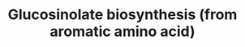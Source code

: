 ---
annotations:
- id: PW:0000002
  parent: classic metabolic pathway
  type: Pathway Ontology
  value: classic metabolic pathway
authors:
- Mikikot
- Afukushima
- Khanspers
description: This pathway describes the glucosinolate derived from aromatic amino
  acid (Phe, Tyr, Trp) in Arabidopsis thaliana. This is based on the KEGG pathway
  and PlantCyc.  Some pathway entities are unknown and being investigated, these are
  denoted as "Catalyst" and "Metabolite" for now.
last-edited: 2019-07-26
organisms:
- Arabidopsis thaliana
redirect_from:
- /index.php/Pathway:WP4598
- /instance/WP4598
revision: null
schema-jsonld:
- '@context': https://schema.org/
  '@id': https://wikipathways.github.io/pathways/WP4598.html
  '@type': Dataset
  creator:
    '@type': Organization
    name: WikiPathways
  description: This pathway describes the glucosinolate derived from aromatic amino
    acid (Phe, Tyr, Trp) in Arabidopsis thaliana. This is based on the KEGG pathway
    and PlantCyc.  Some pathway entities are unknown and being investigated, these
    are denoted as "Catalyst" and "Metabolite" for now.
  keywords:
  - (E)-4-Hydroxyphenylacetaldehyde oxime
  - (E)-Phenylacetaldoxime
  - 1-Hydroxy-3-indolylmethylglucosinolate
  - 1-Methoxy-3-indolylmethylglucosinolate
  - 2-Phenylethyl glucosinolate
  - 3-Phenylpropionaldoxim
  - 3-indolylmethyl glucosinolate
  - 4-Hydroxy-3-indolylmethylglucosinolate
  - 4-Methoxy-3-indolylmethylglucosinolate
  - Benzyl glucosinolate
  - CYP79A1
  - CYP79A2
  - CYP79B2
  - CYP79B3
  - CYP81F1
  - CYP81F2
  - CYP81F3
  - CYP81F4
  - CYP83B1
  - Catalyst
  - Desulfoglucotropeolin
  - Indole-3-acetaldehyde oxime
  - Indolylmethyl-desulfoglucosinolate
  - Indolylmethylthiohydroximate
  - L-Homophenylalanine
  - L-Phenylalanine
  - L-Tryptophan
  - L-Tyrosine
  - Metabolite
  - O-methyltransferase
  - Phenylacetothiohydroximate
  - S-(Hydroxyphenylacetothiohydroximoyl)-L-cysteine
  - S-(Indolylmethylthiohydroximoyl)-L-cysteine
  - S-(Phenylacetothiohydroximoyl)-L-cysteine
  - SOT16
  - SUR1
  - UGT74B1
  - indole glucosinolate methyltransferase
  - p-Hydroxybenzyl glucosinolate
  - p-Hydroxybenzyldesulphoglucosinolate
  - p-Hydroxyphenylacetothiohydroximate
  license: CC0
  name: Glucosinolate biosynthesis (from aromatic amino acid)
seo: CreativeWork
title: Glucosinolate biosynthesis (from aromatic amino acid)
wpid: WP4598
---